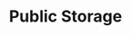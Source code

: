 ---
title: "Public Storage"
url: /marietta/public-storage-east-piedmont-road-northeast/
shop: storage rental
---